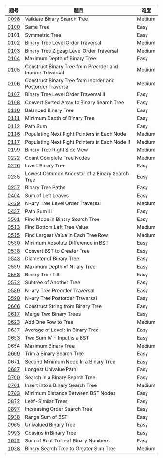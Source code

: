 | 题号 | 题目 | 难度 |
| --- | --- | --- |
| [0098](0098.validate-binary-search-tree) | Validate Binary Search Tree | Medium |
| [0100](0100.same-tree) | Same Tree | Easy |
| [0101](0101.symmetric-tree) | Symmetric Tree | Easy |
| [0102](0102.binary-tree-level-order-traversal) | Binary Tree Level Order Traversal | Medium |
| [0103](0103.binary-tree-zigzag-level-order-traversal) | Binary Tree Zigzag Level Order Traversal | Medium |
| [0104](0104.maximum-depth-of-binary-tree) | Maximum Depth of Binary Tree | Easy |
| [0105](0105.construct-binary-tree-from-preorder-and-inorder-traversal) | Construct Binary Tree from Preorder and Inorder Traversal | Medium |
| [0106](0106.construct-binary-tree-from-inorder-and-postorder-traversal) | Construct Binary Tree from Inorder and Postorder Traversal | Medium |
| [0107](0107.binary-tree-level-order-traversal-ii) | Binary Tree Level Order Traversal II | Easy |
| [0108](0108.convert-sorted-array-to-binary-search-tree) | Convert Sorted Array to Binary Search Tree | Easy |
| [0110](0110.balanced-binary-tree ) |  Balanced Binary Tree | Easy |
| [0111](0111.minimum-depth-of-binary-tree) | Minimum Depth of Binary Tree | Easy |
| [0112](0112.path-sum) | Path Sum | Easy |
| [0116](0116.populating-next-right-pointers-in-each-node) | Populating Next Right Pointers in Each Node | Medium |
| [0117](0117.populating-next-right-pointers-in-each-node-ii) | Populating Next Right Pointers in Each Node II | Medium |
| [0199](0199.binary-tree-right-side-view) | Binary Tree Right Side View | Medium |
| [0222](0222.count-complete-tree-nodes) | Count Complete Tree Nodes | Medium |
| [0226](0226.invert-binary-tree) | Invert Binary Tree | Easy |
| [0235](0235.lowest-common-ancestor-of-a-binary-search-tree) | Lowest Common Ancestor of a Binary Search Tree | Easy | 
| [0257](0257.binary-tree-paths) | Binary Tree Paths | Easy |
| [0404](0404.sum-of-left-leaves) | Sum of Left Leaves | Easy |
| [0429](0429.n-ary-tree-level-order-traversal) | N-ary Tree Level Order Traversal | Medium |
| [0437](0437.path-sum-iii) | Path Sum III | Easy |
| [0501](0501.find-mode-in-binary-search-tree) | Find Mode in Binary Search Tree | Easy |
| [0513](0513.find-bottom-left-tree-value) | Find Bottom Left Tree Value | Medium |
| [0515](0515.find-largest-value-in-each-tree-row) | Find Largest Value in Each Tree Row | Medium |
| [0530](0530.minimum-absolute-difference-in-bst) | Minimum Absolute Difference in BST | Easy |
| [0538](0538.convert-bst-to-greater-tree) | Convert BST to Greater Tree | Easy |
| [0543](0543.diameter-of-binary-tree) | Diameter of Binary Tree | Easy |
| [0559](0559.maximum-depth-of-n-ary-tree) | Maximum Depth of N-ary Tree | Easy |
| [0563](0563.binary-tree-tilt) | Binary Tree Tilt | Easy |
| [0572](0572.subtree-of-another-tree) | Subtree of Another Tree | Easy |
| [0589](0589.n-ary-tree-preorder-traversal) | N-ary Tree Preorder Traversal | Easy |
| [0590](0590.n-ary-tree-postorder-traversal) | N-ary Tree Postorder Traversal | Easy |
| [0606](0606.construct-string-from-binary-tree) | Construct String from Binary Tree | Easy |
| [0617](0617.merge-two-binary-trees) | Merge Two Binary Trees | Easy |
| [0623](0623.add-one-row-to-tree) | Add One Row to Tree | Medium |
| [0637](0637.average-of-levels-in-binary-tree) | Average of Levels in Binary Tree | Easy |
| [0653](0653.two-sum-iv-input-is-a-bst) | Two Sum IV - Input is a BST | Easy |
| [0654](0654.maximum-binary-tree) | Maximum Binary Tree | Medium |
| [0669](0669.trim-a-binary-search-tree) | Trim a Binary Search Tree | Easy |
| [0671](0671.second-minimum-node-in-a-binary-tree) | Second Minimum Node In a Binary Tree | Easy |
| [0687](0687.longest-univalue-path) | Longest Univalue Path | Easy |
| [0700](0700.search-in-a-binary-search-tree) |  Search in a Binary Search Tree | Easy |
| [0701](0701.insert-into-a-binary-search-tree) | Insert into a Binary Search Tree | Medium |
| [0783](0783.minimum-distance-between-bst-nodes) | Minimum Distance Between BST Nodes | Easy |
| [0872](0872.leaf-similar-trees) | Leaf-Similar Trees | Easy |
| [0897](0897.increasing-order-search-tree) | Increasing Order Search Tree | Easy |
| [0938](0938.range-sum-of-bst) | Range Sum of BST | Easy |
| [0965](0965.univalued-binary-tree) | Univalued Binary Tree | Easy |
| [0993](0993.cousins-in-binary-tree) | Cousins in Binary Tree | Easy |
| [1022](1022.sum-of-root-to-leaf-binary-numbers) | Sum of Root To Leaf Binary Numbers | Easy |
| [1038](1038.binary-search-tree-to-greater-sum-tree) | Binary Search Tree to Greater Sum Tree | Medium | 